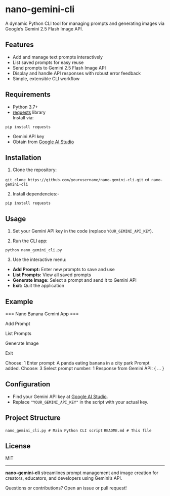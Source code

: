 # nano-gemini-cli

A dynamic Python CLI tool for managing prompts and generating images via Google’s Gemini 2.5 Flash Image API.

## Features

- Add and manage text prompts interactively
- List saved prompts for easy reuse
- Send prompts to Gemini 2.5 Flash Image API
- Display and handle API responses with robust error feedback
- Simple, extensible CLI workflow

## Requirements

- Python 3.7+
- [requests](https://pypi.org/project/requests/) library  
  Install via:  

 ``` pip install requests ```

- Gemini API key  
- Obtain from [Google AI Studio](https://aistudio.google.com/)

## Installation

1. Clone the repository:

``` git clone https://github.com/yourusername/nano-gemini-cli.git ```
``` cd nano-gemini-cli ```

2. Install dependencies:-

```pip install requests```


## Usage

1. Set your Gemini API key in the code (replace `YOUR_GEMINI_API_KEY`).

2. Run the CLI app:

```python nano_gemini_cli.py```


3. Use the interactive menu:
- **Add Prompt:** Enter new prompts to save and use
- **List Prompts:** View all saved prompts
- **Generate Image:** Select a prompt and send it to Gemini API
- **Exit:** Quit the application

## Example

=== Nano Banana Gemini App ===

Add Prompt

List Prompts

Generate Image

Exit

Choose: 1
Enter prompt: A panda eating banana in a city park
Prompt added.
Choose: 3
Select prompt number: 1
Response from Gemini API:
{ ... }


## Configuration

- Find your Gemini API key at [Google AI Studio](https://aistudio.google.com/).
- Replace `"YOUR_GEMINI_API_KEY"` in the script with your actual key.

## Project Structure

```nano_gemini_cli.py # Main Python CLI script```
```README.md # This file```

## License

MIT

---

**nano-gemini-cli** streamlines prompt management and image creation for creators, educators, and developers using Gemini’s API.

Questions or contributions? Open an issue or pull request!
